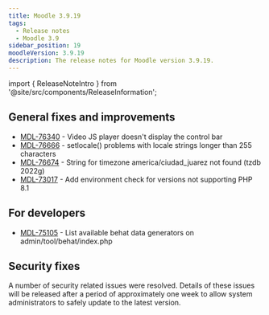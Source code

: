 ```yaml
---
title: Moodle 3.9.19
tags:
  - Release notes
  - Moodle 3.9
sidebar_position: 19
moodleVersion: 3.9.19
description: The release notes for Moodle version 3.9.19.
---
```


import { ReleaseNoteIntro } from '@site/src/components/ReleaseInformation';

<ReleaseNoteIntro releaseName={frontMatter.moodleVersion} />

## General fixes and improvements
<!-- cspell:disable -->
- [MDL-76340](https://tracker.moodle.org/browse/MDL-76340) - Video JS player doesn't display the control bar
- [MDL-76666](https://tracker.moodle.org/browse/MDL-76666) - setlocale() problems with locale strings longer than 255 characters
- [MDL-76674](https://tracker.moodle.org/browse/MDL-76674) - String for timezone america/ciudad_juarez not found (tzdb 2022g)
- [MDL-73017](https://tracker.moodle.org/browse/MDL-73017) - Add environment check for versions not supporting PHP 8.1
<!-- cspell:enable -->

## For developers
<!-- cspell:disable -->
- [MDL-75105](https://tracker.moodle.org/browse/MDL-75105) - List available behat data generators on admin/tool/behat/index.php
<!-- cspell:enable -->

## Security fixes

A number of security related issues were resolved. Details of these issues will be released after a period of approximately one week to allow system administrators to safely update to the latest version.
